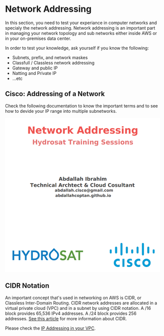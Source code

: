 # Network Addressing

In this section, you need to test your experiance in computer networks and specialy the network addressing. Network addressing is an important part in managing your network topology and sub networks either inside AWS or in your on-premises data center.


In order to test your knowledge, ask yourself if you know the following:

- Subnets, prefix, and network maskes
- Classfull / Classless network addressing
- Gateway and public IP
- Natting and Private IP
- ...etc


## Cisco: Addressing of a Network



Check the following documentation to know the important terms and to see how to devide your IP range into multiple subnetworks.

[![](https://raw.githubusercontent.com/AbdallahCoptan/HandsOn/master/AWS/docs/HydrosatTrainingSlides/networkaddressing.png)](https://raw.githubusercontent.com/AbdallahCoptan/HandsOn/master/AWS/docs/HydrosatTrainingSlides/Network%20addressing.pdf) 








## CIDR Notation

An important concept that's used in networking on AWS is CIDR, or Classless Inter-Domain Routing. CIDR network addresses are allocated in a virtual private cloud (VPC) and in a subnet by using CIDR notation. A /16 block provides 65,536 IPv4 addresses. A /24 block provides 256 addresses. [See this article](https://en.wikipedia.org/wiki/Classless_Inter-Domain_Routing) for more information about CIDR. 

Please check the [IP Addressing in your VPC](https://docs.aws.amazon.com/vpc/latest/userguide/vpc-ip-addressing.html#subnet-public-ip).